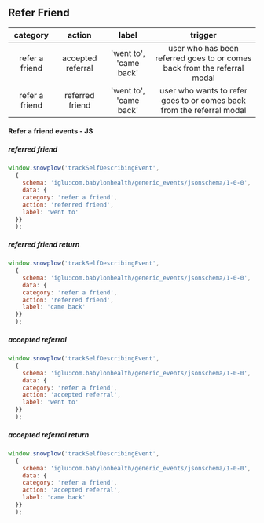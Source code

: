 ## Refer Friend

**category**|**action**|**label**|**trigger**
:-----:|:-----:|:-----:|:-----:
refer a friend|accepted referral|'went to', 'came back'|user who has been referred goes to or comes back from the referral modal
refer a friend|referred friend|'went to', 'came back'|user who wants to refer goes to or comes back from the referral modal


#### Refer a friend events - JS
##### referred friend
```JavaScript
window.snowplow('trackSelfDescribingEvent',
  {
    schema: 'iglu:com.babylonhealth/generic_events/jsonschema/1-0-0',
    data: {
    category: 'refer a friend',
    action: 'referred friend',
    label: 'went to'
  }}
  );
```
##### referred friend return
```JavaScript
window.snowplow('trackSelfDescribingEvent',
  {
    schema: 'iglu:com.babylonhealth/generic_events/jsonschema/1-0-0',
    data: {
    category: 'refer a friend',
    action: 'referred friend',
    label: 'came back'
  }}
  );
```
##### accepted referral
```JavaScript
window.snowplow('trackSelfDescribingEvent',
  {
    schema: 'iglu:com.babylonhealth/generic_events/jsonschema/1-0-0',
    data: {
    category: 'refer a friend',
    action: 'accepted referral',
    label: 'went to'
  }}
  );
```
##### accepted referral return
```JavaScript
window.snowplow('trackSelfDescribingEvent',
  {
    schema: 'iglu:com.babylonhealth/generic_events/jsonschema/1-0-0',
    data: {
    category: 'refer a friend',
    action: 'accepted referral',
    label: 'came back'
  }}
  );
```
